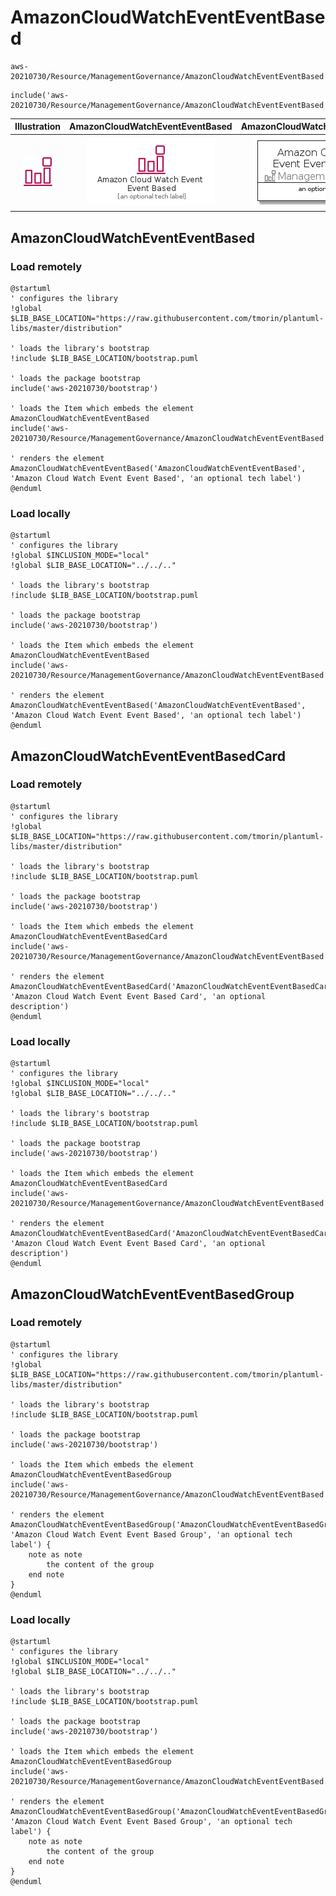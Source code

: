 # AmazonCloudWatchEventEventBased


```text
aws-20210730/Resource/ManagementGovernance/AmazonCloudWatchEventEventBased
```

```text
include('aws-20210730/Resource/ManagementGovernance/AmazonCloudWatchEventEventBased')
```



| Illustration | AmazonCloudWatchEventEventBased | AmazonCloudWatchEventEventBasedCard | AmazonCloudWatchEventEventBasedGroup |
| :---: | :---: | :---: | :---: |
| ![illustration for Illustration](../../../aws-20210730/Resource/ManagementGovernance/AmazonCloudWatchEventEventBased.png) | ![illustration for AmazonCloudWatchEventEventBased](../../../aws-20210730/Resource/ManagementGovernance/AmazonCloudWatchEventEventBased.Local.png) | ![illustration for AmazonCloudWatchEventEventBasedCard](../../../aws-20210730/Resource/ManagementGovernance/AmazonCloudWatchEventEventBasedCard.Local.png) | ![illustration for AmazonCloudWatchEventEventBasedGroup](../../../aws-20210730/Resource/ManagementGovernance/AmazonCloudWatchEventEventBasedGroup.Local.png) |




## AmazonCloudWatchEventEventBased

### Load remotely
```plantuml
@startuml
' configures the library
!global $LIB_BASE_LOCATION="https://raw.githubusercontent.com/tmorin/plantuml-libs/master/distribution"

' loads the library's bootstrap
!include $LIB_BASE_LOCATION/bootstrap.puml

' loads the package bootstrap
include('aws-20210730/bootstrap')

' loads the Item which embeds the element AmazonCloudWatchEventEventBased
include('aws-20210730/Resource/ManagementGovernance/AmazonCloudWatchEventEventBased')

' renders the element
AmazonCloudWatchEventEventBased('AmazonCloudWatchEventEventBased', 'Amazon Cloud Watch Event Event Based', 'an optional tech label')
@enduml
```

### Load locally
```plantuml
@startuml
' configures the library
!global $INCLUSION_MODE="local"
!global $LIB_BASE_LOCATION="../../.."

' loads the library's bootstrap
!include $LIB_BASE_LOCATION/bootstrap.puml

' loads the package bootstrap
include('aws-20210730/bootstrap')

' loads the Item which embeds the element AmazonCloudWatchEventEventBased
include('aws-20210730/Resource/ManagementGovernance/AmazonCloudWatchEventEventBased')

' renders the element
AmazonCloudWatchEventEventBased('AmazonCloudWatchEventEventBased', 'Amazon Cloud Watch Event Event Based', 'an optional tech label')
@enduml
```

## AmazonCloudWatchEventEventBasedCard

### Load remotely
```plantuml
@startuml
' configures the library
!global $LIB_BASE_LOCATION="https://raw.githubusercontent.com/tmorin/plantuml-libs/master/distribution"

' loads the library's bootstrap
!include $LIB_BASE_LOCATION/bootstrap.puml

' loads the package bootstrap
include('aws-20210730/bootstrap')

' loads the Item which embeds the element AmazonCloudWatchEventEventBasedCard
include('aws-20210730/Resource/ManagementGovernance/AmazonCloudWatchEventEventBased')

' renders the element
AmazonCloudWatchEventEventBasedCard('AmazonCloudWatchEventEventBasedCard', 'Amazon Cloud Watch Event Event Based Card', 'an optional description')
@enduml
```

### Load locally
```plantuml
@startuml
' configures the library
!global $INCLUSION_MODE="local"
!global $LIB_BASE_LOCATION="../../.."

' loads the library's bootstrap
!include $LIB_BASE_LOCATION/bootstrap.puml

' loads the package bootstrap
include('aws-20210730/bootstrap')

' loads the Item which embeds the element AmazonCloudWatchEventEventBasedCard
include('aws-20210730/Resource/ManagementGovernance/AmazonCloudWatchEventEventBased')

' renders the element
AmazonCloudWatchEventEventBasedCard('AmazonCloudWatchEventEventBasedCard', 'Amazon Cloud Watch Event Event Based Card', 'an optional description')
@enduml
```

## AmazonCloudWatchEventEventBasedGroup

### Load remotely
```plantuml
@startuml
' configures the library
!global $LIB_BASE_LOCATION="https://raw.githubusercontent.com/tmorin/plantuml-libs/master/distribution"

' loads the library's bootstrap
!include $LIB_BASE_LOCATION/bootstrap.puml

' loads the package bootstrap
include('aws-20210730/bootstrap')

' loads the Item which embeds the element AmazonCloudWatchEventEventBasedGroup
include('aws-20210730/Resource/ManagementGovernance/AmazonCloudWatchEventEventBased')

' renders the element
AmazonCloudWatchEventEventBasedGroup('AmazonCloudWatchEventEventBasedGroup', 'Amazon Cloud Watch Event Event Based Group', 'an optional tech label') {
    note as note
        the content of the group
    end note
}
@enduml
```

### Load locally
```plantuml
@startuml
' configures the library
!global $INCLUSION_MODE="local"
!global $LIB_BASE_LOCATION="../../.."

' loads the library's bootstrap
!include $LIB_BASE_LOCATION/bootstrap.puml

' loads the package bootstrap
include('aws-20210730/bootstrap')

' loads the Item which embeds the element AmazonCloudWatchEventEventBasedGroup
include('aws-20210730/Resource/ManagementGovernance/AmazonCloudWatchEventEventBased')

' renders the element
AmazonCloudWatchEventEventBasedGroup('AmazonCloudWatchEventEventBasedGroup', 'Amazon Cloud Watch Event Event Based Group', 'an optional tech label') {
    note as note
        the content of the group
    end note
}
@enduml
```

